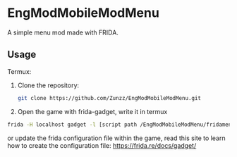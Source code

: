 # EngModMobileModMenu
A simple menu mod made with FRIDA.

## Usage
Termux:
1. Clone the repository:

   ```bash
   git clone https://github.com/Zunzz/EngModMobileModMenu.git
   ```
2. Open the game with frida-gadget, write it in termux
```bash
frida -H localhost gadget -l [script path /EngModMobileModMenu/fridamenu.js]
```
or update the frida configuration file within the game, read this site to learn how to create the configuration file:
https://frida.re/docs/gadget/
